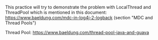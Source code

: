 This practice will try to demonstrate the problem with LocalThread and ThreadPool which is mentioned in this document: 
https://www.baeldung.com/mdc-in-log4j-2-logback (section "MDC and Thread Pools")

Thread Pool:
https://www.baeldung.com/thread-pool-java-and-guava